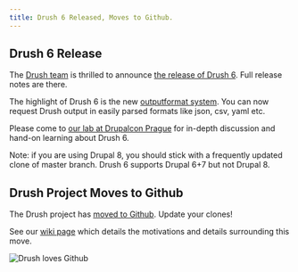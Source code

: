 ```yaml
---
title: Drush 6 Released, Moves to Github.
---
```

## Drush 6 Release


The [Drush team](https://github.com/drush-ops/drush/graphs/contributors) is thrilled to announce [the release of Drush 6](https://github.com/drush-ops/drush/releases/tag/6.0.0). Full release notes are there. 

The highlight of Drush 6 is the new [outputformat system](https://github.com/drush-ops/drush/blob/8.x-6.x/docs/output-formats.html). You can now request Drush output in easily parsed formats like json, csv, yaml etc.

Please come to [our lab at Drupalcon Prague](https://prague2013.drupal.org/session/drush-optimizations-your-development-workflow) for in-depth discussion and hand-on learning about Drush 6.

Note: if you are using Drupal 8, you should stick with a frequently updated clone of master branch. Drush 6 supports Drupal 6+7 but not Drupal 8.

## Drush Project Moves to Github


The Drush project has [moved to Github](https://github.com/drush-ops/drush). Update your clones! 

See our [wiki page](https://github.com/drush-ops/drush/wiki/Migration-From-Drupal.org) which details the motivations and details surrounding this move.

![Drush loves Github](http://media.tumblr.com/ae7b05d363096e1dcd366003cf525e55/tumblr_inline_mrsj4h7ZPJ1qz4rgp.png)